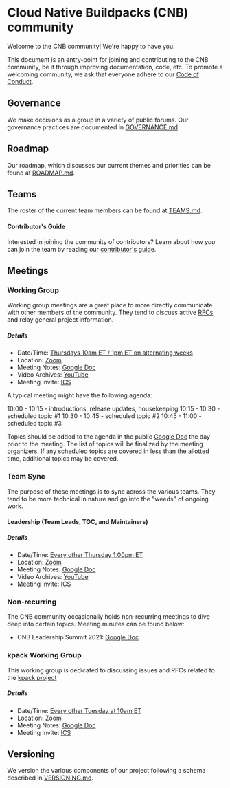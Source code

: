 # Cloud Native Buildpacks (CNB) community

Welcome to the CNB community! We're happy to have you.

This document is an entry-point for joining and contributing to the CNB community, be it through improving documentation, code, etc. To promote a welcoming community, we ask that everyone adhere to our [Code of Conduct](https://github.com/buildpacks/.github/blob/master/CODE_OF_CONDUCT.md).

## Governance

We make decisions as a group in a variety of public forums. Our governance practices are documented in [GOVERNANCE.md](GOVERNANCE.md).

## Roadmap

Our roadmap, which discusses our current themes and priorities can be found at [ROADMAP.md](ROADMAP.md).

## Teams

The roster of the current team members can be found at [TEAMS.md](TEAMS.md).

#### Contributor's Guide

Interested in joining the community of contributors? Learn about how _you_ can join the team by reading our [contributor's guide](contributors/guide.md).

## Meetings

### Working Group

Working group meetings are a great place to more directly communicate with other members of the community. They tend to discuss active [RFCs](https://github.com/buildpacks/rfcs) and relay general project information.

##### Details

  * Date/Time: [Thursdays 10am ET / 1pm ET on alternating weeks](https://buildpacks.io/community/#calendar)
  * Location: [Zoom](https://zoom.us/j/91289548697?pwd=SzNzaHdmVUVBZGhJM20weThIdGdkUT09)
  * Meeting Notes: [Google Doc](https://docs.google.com/document/d/18gkdfJsy8AQWsOgzPbLRnxN4a-WtUoaCM2Lh7-08rdo/edit)
  * Video Archives: [YouTube](https://www.youtube.com/playlist?list=PL1p8pquzNvRpDbbgZ0db0MRA-W5_w0G1U)
  * Meeting Invite: [ICS](https://ics.teamup.com/feed/ksxw26c3km72mq3imn/9046534.ics)

A typical meeting might have the following agenda:

10:00 - 10:15 - introductions, release updates, housekeeping
10:15 - 10:30 - scheduled topic #1
10:30 - 10:45 - scheduled topic #2
10:45 - 11:00 - scheduled topic #3

Topics should be added to the agenda in the public [Google Doc](https://docs.google.com/document/d/18gkdfJsy8AQWsOgzPbLRnxN4a-WtUoaCM2Lh7-08rdo/edit) the day prior to the meeting. The list of topics will be finalized by the meeting organizers. If any scheduled topics are covered in less than the allotted time, additional topics may be covered.

### Team Sync

The purpose of these meetings is to sync across the various teams. They tend to be more technical in nature and go into the "weeds" of ongoing work.

#### Leadership (Team Leads, TOC, and Maintainers)

##### Details

  * Date/Time: [Every other Thursday 1:00pm ET](https://buildpacks.io/community/#calendar)
  * Location: [Zoom](https://zoom.us/j/94897765769?pwd=ZUJWdTJnTEJuZ0hrV1MxZFN6MGR3Zz09)
  * Meeting Notes: [Google Doc](https://docs.google.com/document/d/1na9NQ57NFz9DtY-XogddMLL22zVGfImm0E6u-mXwOGA/edit)
  * Video Archives: [YouTube](https://www.youtube.com/playlist?list=PL1p8pquzNvRrmgWFRihDcjgv8ra2nCiI6)
  * Meeting Invite: [ICS](https://ics.teamup.com/feed/ksxw26c3km72mq3imn/9046533.ics)

### Non-recurring

The CNB community occasionally holds non-recurring meetings to dive deep into certain topics. Meeting minutes can be found below:

  * CNB Leadership Summit 2021: [Google Doc](https://drive.google.com/file/d/1FsCd1d1UJ8BW4GIMZBsm52Z3BR6vPBtd/view)

### kpack Working Group

This working group is dedicated to discussing issues and RFCs related to the [kpack project](https://github.com/buildpacks-community/kpack)

##### Details

  * Date/Time: [Every other Tuesday at 10am ET](https://buildpacks.io/community/#calendar)
  * Location: [Zoom](https://vmware.zoom.us/j/95871799646?pwd=eEF3VXNGSmQrQTJ0eWZTc1B4dHp4UT09)
  * Meeting Notes: [Google Doc](https://docs.google.com/document/d/1I9n5pVsuos7mJPrzr5YbSPqSXymPaRbhVtcmSGEkUMc/edit)
  * Meeting Invite: [ICS](https://ics.teamup.com/feed/ksxw26c3km72mq3imn/10287223.ics)


## Versioning
We version the various components of our project following a schema described in [VERSIONING.md](VERSIONING.md).
